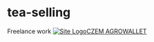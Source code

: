 # tea-selling
Freelance work
            <a href="{% url 'home' %}" class="navbar-brand"><img class="logo mt-2 " src="{% static 'img/logo.png' %}" alt="Site Logo">CZEM AGROWALLET</a>
